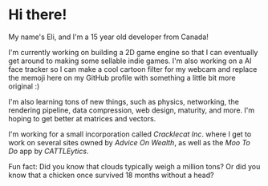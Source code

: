 # Hi there!

My name's Eli, and I'm a 15 year old developer from Canada!

I'm currently working on building a 2D game engine so that I can eventually get around to making some sellable indie games.  I'm also working on a AI face tracker so I can make a cool cartoon filter for my webcam and replace the memoji here on my GitHub profile with something a little bit more original :)

I'm also learning tons of new things, such as physics, networking, the rendering pipeline, data compression, web design, maturity, and more.  I'm hoping to get better at matrices and vectors.

I'm working for a small incorporation called _Cracklecat Inc_. where I get to work on several sites owned by _Advice On Wealth_, as well as the _Moo To Do_ app by _CATTLEytics_.

Fun fact: Did you know that clouds typically weigh a million tons?  Or did you know that a chicken once survived 18 months without a head?

<!--
- 🔭 I’m currently working on ...
- 🌱 I’m currently learning ...
- 👯 I’m looking to collaborate on ...
- 🤔 I’m looking for help with ...
- 💬 Ask me about ...
- 📫 How to reach me: ...
- 😄 Pronouns: ...
- ⚡ Fun fact: ...
-->
